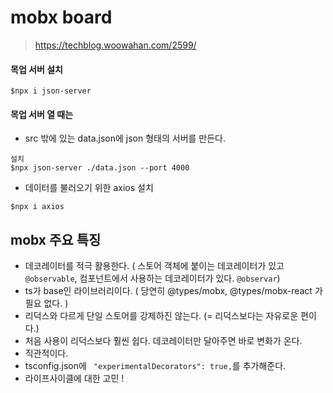 # mobx board

> https://techblog.woowahan.com/2599/

#### 목업 서버 설치

```
$npx i json-server
```

#### 목업 서버 열 때는

- src 밖에 있는 data.json에 json 형태의 서버를 만든다.

```
설치
$npx json-server ./data.json --port 4000
```

- 데이터를 불러오기 위한 axios 설치

```
$npx i axios
```

## mobx 주요 특징

- 데코레이터를 적극 활용한다. ( 스토어 객체에 붙이는 데코레이터가 있고`@observable`, 컴포넌트에서 사용하는 데코레이터가 있다. `@observar`)
- ts가 base인 라이브러리이다. ( 당연히 @types/mobx, @types/mobx-react 가 필요 없다. )
- 리덕스와 다르게 단일 스토어를 강제하진 않는다. (= 리덕스보다는 자유로운 편이다.)
- 처음 사용이 리덕스보다 훨씬 쉽다. 데코레이터만 달아주면 바로 변화가 온다.
- 직관적이다.
- tsconfig.json에 ` "experimentalDecorators": true,`를 추가해준다.
- 라이프사이클에 대한 고민 !
